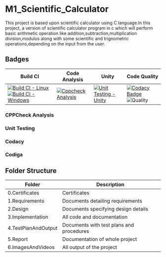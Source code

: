 # M1_Scientific_Calculator

This project is based upon scientific calculator using C language.In this project, a version of scientific calculator program in c which will perform basic arithmetic operation like addition,subtraction,multiplication division,modulus along with some scientific and trignometric operations,depending on the input from the user.
 
 ## Badges
 | Build CI | Code Analysis | Unity | Code Quality |
 |----------|---------------|-------|--------------|
 |  [![Build CI - Linux](https://github.com/keerthanaBaskar/M1_Scientific_Calculator/actions/workflows/c-cpp.yml/badge.svg)](https://github.com/keerthanaBaskar/M1_Scientific_Calculator/actions/workflows/c-cpp.yml)[![Build CI - Windows](https://github.com/keerthanaBaskar/M1_Scientific_Calculator/actions/workflows/Windows-cpp.yml/badge.svg)](https://github.com/keerthanaBaskar/M1_Scientific_Calculator/actions/workflows/Windows-cpp.yml) | [![Cppcheck Analysis](https://github.com/keerthanaBaskar/M1_Scientific_Calculator/actions/workflows/cppcheck_analysis.yml/badge.svg)](https://github.com/keerthanaBaskar/M1_Scientific_Calculator/actions/workflows/cppcheck_analysis.yml) | [![Unit Testing - Unity](https://github.com/keerthanaBaskar/M1_Scientific_Calculator/actions/workflows/unittesting.yml/badge.svg)](https://github.com/keerthanaBaskar/M1_Scientific_Calculator/actions/workflows/unittesting.yml) |  [![Codacy Badge](https://app.codacy.com/project/badge/Grade/7cc2922306a74c2f865f7ce2def9b24f)](https://www.codacy.com/gh/keerthanaBaskar/M1_Scientific_Calculator/dashboard?utm_source=github.com&amp;utm_medium=referral&amp;utm_content=keerthanaBaskar/M1_Scientific_Calculator&amp;utm_campaign=Badge_Grade)![Quality](https://api.codiga.io/project/32232/score/svg) |
 
 
 ### CPPCheck Analysis
 
 ### Unit Testing
 
### Codacy

### Codiga


## Folder Structure
| Folder | Description |
|--------|-------------|
| 0.Certificates | Certificates |
| 1.Requirements | Documents detailing requirements |
| 2.Design | Documents specifying design details |
| 3.Implementation | All code and documentation |
| 4.TestPlanAndOutput | Documents with test plans and procedures |
| 5.Report | Documentation of whole project |
| 6.ImagesAndVideos | All output of the project |
